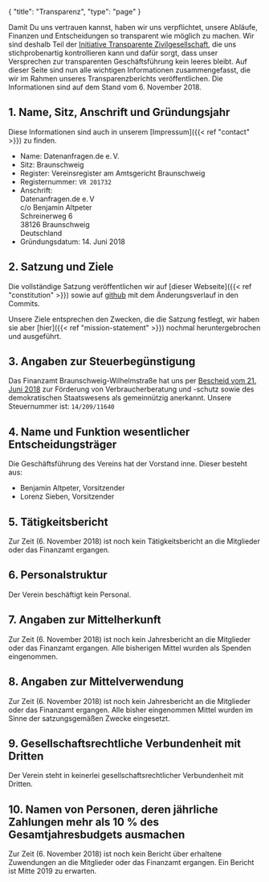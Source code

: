 {
    "title": "Transparenz",
    "type": "page"
}

Damit Du uns vertrauen kannst, haben wir uns verpflichtet, unsere Abläufe, Finanzen und Entscheidungen so transparent wie möglich zu machen. Wir sind deshalb Teil der [Initiative Transparente Zivilgesellschaft](https://www.transparency.de/mitmachen/initiative-transparente-zivilgesellschaft/), die uns stichprobenartig kontrollieren kann und dafür sorgt, dass unser Versprechen zur transparenten Geschäftsführung kein leeres bleibt. Auf dieser Seite sind nun alle wichtigen Informationen zusammengefasst, die wir im Rahmen unseres Transparenzberichts veröffentlichen. Die Informationen sind auf dem Stand vom 6. November 2018.

## 1. Name, Sitz, Anschrift und Gründungsjahr
Diese Informationen sind auch in unserem [Impressum]({{< ref "contact" >}}) zu finden.

 - Name: Datenanfragen.de e.&thinsp;V.
 - Sitz: Braunschweig
 - Register: Vereinsregister am Amtsgericht Braunschweig
 - Registernummer: `VR 201732`
 - Anschrift:  
   Datenanfragen.de e.&thinsp;V  
   c/o Benjamin Altpeter  
   Schreinerweg 6  
   38126 Braunschweig  
   Deutschland  
 - Gründungsdatum: 14. Juni 2018

## 2. Satzung und Ziele

Die vollständige Satzung veröffentlichen wir auf [dieser Webseite]({{< ref "constitution" >}}) sowie auf [github](https://github.com/datenanfragen/verein/blob/master/satzung.md) mit dem Änderungsverlauf in den Commits.

Unsere Ziele entsprechen den Zwecken, die die Satzung festlegt, wir haben sie aber [hier]({{< ref "mission-statement" >}}) nochmal heruntergebrochen und ausgeführt.

## 3. Angaben zur Steuerbegünstigung

Das Finanzamt Braunschweig-Wilhelmstraße hat uns per [Bescheid vom 21. Juni 2018](https://static.dacdn.de/docs/feststellungsbescheid_2018-06-21.pdf) zur Förderung von Verbraucherberatung und -schutz sowie des demokratischen Staatswesens als gemeinnützig anerkannt. Unsere Steuernummer ist: `14/209/11640`

## 4. Name und Funktion wesentlicher Entscheidungsträger

Die Geschäftsführung des Vereins hat der Vorstand inne. Dieser besteht aus:
 
 - Benjamin Altpeter, Vorsitzender
 - Lorenz Sieben, Vorsitzender
 
## 5. Tätigkeitsbericht

Zur Zeit (6. November 2018) ist noch kein Tätigkeitsbericht an die Mitglieder oder das Finanzamt ergangen.

## 6. Personalstruktur

Der Verein beschäftigt kein Personal.

## 7. Angaben zur Mittelherkunft

Zur Zeit (6. November 2018) ist noch kein Jahresbericht an die Mitglieder oder das Finanzamt ergangen. Alle bisherigen Mittel wurden als Spenden eingenommen.

## 8. Angaben zur Mittelverwendung

Zur Zeit (6. November 2018) ist noch kein Jahresbericht an die Mitglieder oder das Finanzamt ergangen. Alle bisher eingenommen Mittel wurden im Sinne der satzungsgemäßen Zwecke eingesetzt.

## 9. Gesellschaftsrechtliche Verbundenheit mit Dritten

Der Verein steht in keinerlei gesellschaftsrechtlicher Verbundenheit mit Dritten.

## 10. Namen von Personen, deren jährliche Zahlungen mehr als 10 % des Gesamtjahresbudgets ausmachen

Zur Zeit (6. November 2018) ist noch kein Bericht über erhaltene Zuwendungen an die Mitglieder oder das Finanzamt ergangen. Ein Bericht ist Mitte 2019 zu erwarten.
